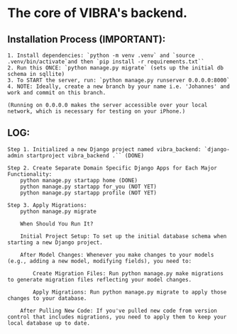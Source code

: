 # The core of VIBRA's backend.

## Installation Process (IMPORTANT):
    
    1. Install dependencies: `python -m venv .venv` and `source .venv/bin/activate`and then `pip install -r requirements.txt``
    2. Run this ONCE: `python manage.py migrate` (sets up the initial db schema in sqllite)
    3. To START the server, run: `python manage.py runserver 0.0.0.0:8000` 
    4. NOTE: Ideally, create a new branch by your name i.e. 'Johannes' and work and commit on this branch.
    
    (Running on 0.0.0.0 makes the server accessible over your local network, which is necessary for testing on your iPhone.)


## LOG:

    Step 1. Initialized a new Django project named vibra_backend: `django-admin startproject vibra_backend .`` (DONE)

    Step 2. Create Separate Domain Specific Django Apps for Each Major Functionality: 
        python manage.py startapp home (DONE)
        python manage.py startapp for_you (NOT YET)
        python manage.py startapp profile (NOT YET)

    Step 3. Apply Migrations:
        python manage.py migrate

        When Should You Run It?

        Initial Project Setup: To set up the initial database schema when starting a new Django project.

        After Model Changes: Whenever you make changes to your models (e.g., adding a new model, modifying fields), you need to:

            Create Migration Files: Run python manage.py make migrations to generate migration files reflecting your model changes.

            Apply Migrations: Run python manage.py migrate to apply those changes to your database.

        After Pulling New Code: If you've pulled new code from version control that includes migrations, you need to apply them to keep your local database up to date.


